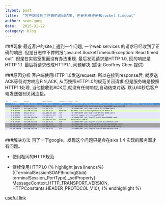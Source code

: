 ```yaml
---
layout: post
title:  "客户端收到了正确的返回结果, 但是系统还是报socket timeout"
author: sean.gong
date:   2015-01-22
category: blog
---
```


###现象
最近客户的site上遇到一个问题, 一个web  services 的请求已经收到了正确的响应. 但是日志中不停的报"java.net.SocketTimeoutException: Read timed out". 但是在实验室里面没有办法重现. 最后发现请求是HTTP 1.0, 回的响应是HTTP 1.1. 最后将请求改成HTTP1.1, 问题解决.(感谢 Geoffrey Chen 提供)

###原因分析
客户端使用HTTP 1.0发送request,  所以在接到response后, 就发送ACK等待对方响应FIN,ACK, 从而按照HTTP1.0的规范关闭请求;但是服务端是按照HTTP1.1处理, 当他接收到ACK后,就没有任何响应,自动结束对话. 默认60秒后客户端发送强制关闭连接。

![tcpdump](https://raw.githubusercontent.com/tigersean/my_blog/master/image/http10-11_mix_issue.png)
	
###解决方法
问了一下google，发现这个问题只是会在aixs 1.4 实现的服务器才有问题。

- 使用相同的HTTP规范

- 继续使用HTTP1.0
{% highlight java linenos%} 
((TerminalSessionSOAPBindingStub) terminalSession_PortType)._setProperty(
        MessageContext.HTTP_TRANSPORT_VERSION, HTTPConstants.HEADER_PROTOCOL_V10);
{% endhighlight %}

[useful link](http://samaxes.com/2009/04/axis-14-read-timed-out-and-http-11/)